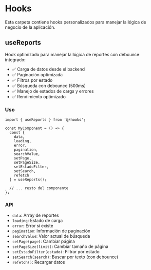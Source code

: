 # Hooks

Esta carpeta contiene hooks personalizados para manejar la lógica de negocio de la aplicación.

## useReports

Hook optimizado para manejar la lógica de reportes con debounce integrado:

- ✅ Carga de datos desde el backend
- ✅ Paginación optimizada
- ✅ Filtros por estado
- ✅ Búsqueda con debounce (500ms)
- ✅ Manejo de estados de carga y errores
- ✅ Rendimiento optimizado

### Uso

```tsx
import { useReports } from '@/hooks';

const MyComponent = () => {
  const {
    data,
    loading,
    error,
    pagination,
    searchValue,
    setPage,
    setPageSize,
    setEstadoFilter,
    setSearch,
    refetch
  } = useReports();

  // ... resto del componente
};
```

### API

- `data`: Array de reportes
- `loading`: Estado de carga
- `error`: Error si existe
- `pagination`: Información de paginación
- `searchValue`: Valor actual de búsqueda
- `setPage(page)`: Cambiar página
- `setPageSize(limit)`: Cambiar tamaño de página
- `setEstadoFilter(estado)`: Filtrar por estado
- `setSearch(search)`: Buscar por texto (con debounce)
- `refetch()`: Recargar datos
